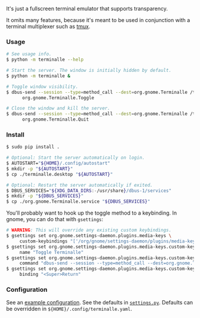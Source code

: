 
It's just a fullscreen terminal emulator that supports transparency.

It omits many features,
because it's meant to be used in conjunction with a terminal multiplexer
such as [tmux](https://github.com/tmux/tmux).

### Usage

```bash
# See usage info.
$ python -m terminalle --help

# Start the server. The window is initially hidden by default.
$ python -m terminalle &

# Toggle window visibility.
$ dbus-send --session --type=method_call --dest=org.gnome.Terminalle /termctl \
      org.gnome.Terminalle.Toggle

# Close the window and kill the server.
$ dbus-send --session --type=method_call --dest=org.gnome.Terminalle /termctl \
      org.gnome.Terminalle.Quit
```

### Install

```bash
$ sudo pip install .

# Optional: Start the server automatically on login.
$ AUTOSTART="${HOME}/.config/autostart"
$ mkdir -p "${AUTOSTART}"
$ cp ./terminalle.desktop "${AUTOSTART}"

# Optional: Restart the server automatically if exited.
$ DBUS_SERVICES="${XDG_DATA_DIRS:-/usr/share}/dbus-1/services"
$ mkdir -p "${DBUS_SERVICES}"
$ cp ./org.gnome.Terminalle.service "${DBUS_SERVICES}"
```

You'll probably want to hook up the toggle method to a keybinding.
In gnome, you can do that with `gsettings`:

```bash
# WARNING: This will override any existing custom keybindings.
$ gsettings set org.gnome.settings-daemon.plugins.media-keys \
     custom-keybindings "['/org/gnome/settings-daemon/plugins/media-keys/custom-keybindings/custom0/']"
$ gsettings set org.gnome.settings-daemon.plugins.media-keys.custom-keybinding:/org/gnome/settings-daemon/plugins/media-keys/custom-keybindings/custom0/ \
     name "Toggle Terminalle"
$ gsettings set org.gnome.settings-daemon.plugins.media-keys.custom-keybinding:/org/gnome/settings-daemon/plugins/media-keys/custom-keybindings/custom0/ \
     command "dbus-send --session --type=method_call --dest=org.gnome.Terminalle /termctl org.gnome.Terminalle.Toggle"
$ gsettings set org.gnome.settings-daemon.plugins.media-keys.custom-keybinding:/org/gnome/settings-daemon/plugins/media-keys/custom-keybindings/custom0/ \
     binding "<Super>Return"
```

### Configuration

See an [example configuration](terminalle.yaml).
See the defaults in [`settings.py`](terminalle/settings.py).
Defaults can be overridden in `${HOME}/.config/terminalle.yaml`.
